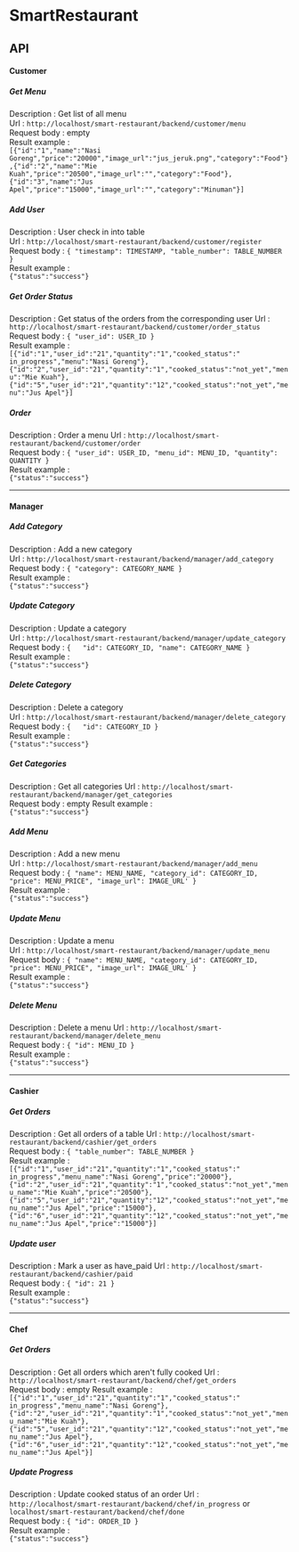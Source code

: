 # SmartRestaurant
## API

#### Customer

##### Get Menu 
Description : Get list of all menu  
Url : `http://localhost/smart-restaurant/backend/customer/menu`  
Request body : empty  
Result example :   
`[{"id":"1","name":"Nasi Goreng","price":"20000","image_url":"jus_jeruk.png","category":"Food"},{"id":"2","name":"Mie Kuah","price":"20500","image_url":"","category":"Food"},{"id":"3","name":"Jus Apel","price":"15000","image_url":"","category":"Minuman"}]`

##### Add User
Description : User check in into table   
Url : `http://localhost/smart-restaurant/backend/customer/register`  
Request body : 
`{
 	"timestamp": TIMESTAMP,
 	"table_number": TABLE_NUMBER
 }`  
Result example :   
`{"status":"success"}`  

##### Get Order Status
Description : Get status of the orders from the corresponding user
Url : `http://localhost/smart-restaurant/backend/customer/order_status`  
Request body : 
`{
 	"user_id": USER_ID
 }`  
Result example :   
`[{"id":"1","user_id":"21","quantity":"1","cooked_status":" in_progress","menu":"Nasi Goreng"},{"id":"2","user_id":"21","quantity":"1","cooked_status":"not_yet","menu":"Mie Kuah"},{"id":"5","user_id":"21","quantity":"12","cooked_status":"not_yet","menu":"Jus Apel"}]`  

##### Order
Description : Order a menu
Url : `http://localhost/smart-restaurant/backend/customer/order`  
Request body : 
`{
 	"user_id": USER_ID,
	"menu_id": MENU_ID,
	"quantity": QUANTITY
 }`  
Result example :   
`{"status":"success"}`  

----

#### Manager

##### Add Category
Description : Add a new category  
Url : `http://localhost/smart-restaurant/backend/manager/add_category`  
Request body : 
`{
 	"category": CATEGORY_NAME
 }`  
Result example :   
`{"status":"success"}`  

##### Update Category
Description : Update a  category  
Url : `http://localhost/smart-restaurant/backend/manager/update_category`  
Request body : 
`{  
  	"id": CATEGORY_ID,
  	"name": CATEGORY_NAME
  }`  
Result example :   
`{"status":"success"}`  

##### Delete Category
Description : Delete a  category  
Url : `http://localhost/smart-restaurant/backend/manager/delete_category`  
Request body : 
`{  
  	"id": CATEGORY_ID
  }`  
Result example :   
`{"status":"success"}`  

##### Get Categories
Description : Get all categories
Url : `http://localhost/smart-restaurant/backend/manager/get_categories`  
Request body : empty
Result example :   
`{"status":"success"}`  

##### Add Menu
Description : Add a new menu  
Url : `http://localhost/smart-restaurant/backend/manager/add_menu`  
Request body : 
`{
 	"name": MENU_NAME,
 	"category_id": CATEGORY_ID,
 	"price": MENU_PRICE",
 	"image_url": IMAGE_URL'
 }`  
Result example :   
`{"status":"success"}`  

##### Update Menu
Description : Update a menu  
Url : `http://localhost/smart-restaurant/backend/manager/update_menu`  
Request body : 
`{
 	"name": MENU_NAME,
 	"category_id": CATEGORY_ID,
 	"price": MENU_PRICE",
 	"image_url": IMAGE_URL'
 }`  
Result example :   
`{"status":"success"}`  

##### Delete Menu
Description : Delete a menu
Url : `http://localhost/smart-restaurant/backend/manager/delete_menu`  
Request body : 
`{
 	"id": MENU_ID
 }`  
Result example :   
`{"status":"success"}`  

----

#### Cashier

##### Get Orders
Description : Get all orders of a table
Url : `http://localhost/smart-restaurant/backend/cashier/get_orders`  
Request body : 
`{
    "table_number": TABLE_NUMBER
 }`  
Result example :   
`[{"id":"1","user_id":"21","quantity":"1","cooked_status":" in_progress","menu_name":"Nasi Goreng","price":"20000"},{"id":"2","user_id":"21","quantity":"1","cooked_status":"not_yet","menu_name":"Mie Kuah","price":"20500"},{"id":"5","user_id":"21","quantity":"12","cooked_status":"not_yet","menu_name":"Jus Apel","price":"15000"},{"id":"6","user_id":"21","quantity":"12","cooked_status":"not_yet","menu_name":"Jus Apel","price":"15000"}]`  

##### Update user
Description : Mark a user as have_paid
Url : `http://localhost/smart-restaurant/backend/cashier/paid`  
Request body : 
`{
 	"id": 21
 }`  
Result example :   
`{"status":"success"}`  


---

#### Chef

##### Get Orders
Description : Get all orders which aren't fully cooked
Url : `http://localhost/smart-restaurant/backend/chef/get_orders`  
Request body : empty 
Result example : 
`[{"id":"1","user_id":"21","quantity":"1","cooked_status":" in_progress","menu_name":"Nasi Goreng"},{"id":"2","user_id":"21","quantity":"1","cooked_status":"not_yet","menu_name":"Mie Kuah"},{"id":"5","user_id":"21","quantity":"12","cooked_status":"not_yet","menu_name":"Jus Apel"},{"id":"6","user_id":"21","quantity":"12","cooked_status":"not_yet","menu_name":"Jus Apel"}]` 

##### Update Progress
Description : Update cooked status of an order
Url : `http://localhost/smart-restaurant/backend/chef/in_progress` or `localhost/smart-restaurant/backend/chef/done`  
Request body : 
`{
 	"id": ORDER_ID
 }`  
Result example :   
`{"status":"success"}`  

